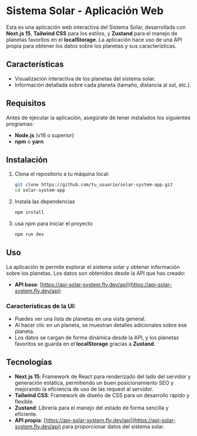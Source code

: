 # Sistema Solar - Aplicación Web

Esta es una aplicación web interactiva del Sistema Solar, desarrollada con **Next.js 15**, **Tailwind CSS** para los estilos, y **Zustand** para el manejo de planetas favoritos en el **localStorage**. La aplicación hace uso de una API propia para obtener los datos sobre los planetas y sus características.

## Características

- Visualización interactiva de los planetas del sistema solar.
- Información detallada sobre cada planeta (tamaño, distancia al sol, etc.).

## Requisitos

Antes de ejecutar la aplicación, asegúrate de tener instalados los siguientes programas:

- **Node.js** (v16 o superior)
- **npm** o **yarn**

## Instalación

1. Clona el repositorio a tu máquina local:

   ```bash
   git clone https://github.com/tu_usuario/solar-system-app.git
   cd solar-system-app
   ```

2. Instala las dependencias
   ```bash
   npm install
   ```
3. usa npm para iniciar el proyecto
   ```bash
   npm run dev
   ```

## Uso

La aplicación te permite explorar el sistema solar y obtener información sobre los planetas. Los datos son obtenidos desde la API que has creado:

- **API base**: [https://api-solar-system.fly.dev/api](https://api-solar-system.fly.dev/api)

### Características de la UI:

- Puedes ver una lista de planetas en una vista general.
- Al hacer clic en un planeta, se muestran detalles adicionales sobre ese planeta.
- Los datos se cargan de forma dinámica desde la API, y los planetas favoritos se guarda en el **localStorage** gracias a **Zustand**.

## Tecnologías

- **Next.js 15**: Framework de React para renderizado del lado del servidor y generación estática, permitiendo un buen posicionamiento SEO y mejorando la eficiencia de uso de las request al servidor.
- **Tailwind CSS**: Framework de diseño de CSS para un desarrollo rápido y flexible.
- **Zustand**: Librería para el manejo del estado de forma sencilla y eficiente.
- **API propia**: [https://api-solar-system.fly.dev/api](https://api-solar-system.fly.dev/api) para proporcionar datos del sistema solar.
